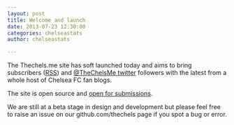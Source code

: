 ```yaml
---
layout: post
title: Welcome and launch
date: 2013-07-23 12:30:00
categories: chelseastats
author: chelseastats

---
```


The Thechels.me site has soft launched today and aims to bring subscribers (<a href="/atom.xml">RSS</a>) and <a href="http://twitter.com/TheChelsMe"> @TheChelsMe twitter</a> followers 
with the latest from a whole host of Chelsea FC fan blogs.

The site is open source and <a href="/help">open for submissions</a>.

We are still at a beta stage in design and development but please feel free to raise an issue on our github.com/thechels page 
if you spot a bug or error.

